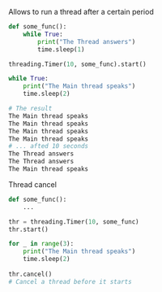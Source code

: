 Allows to run a thread after a certain period

```python
def some_func():
	while True:
		print("The Thread answers")
		time.sleep(1)

threading.Timer(10, some_func).start()

while True:
	print("The Main thread speaks")
	time.sleep(2)
```
```bash
# The result
The Main thread speaks
The Main thread speaks
The Main thread speaks
The Main thread speaks
# ... afted 10 seconds
The Thread answers
The Thread answers
The Main thread speaks
```

Thread cancel
```python
def some_func():
	...

thr = threading.Timer(10, some_func)
thr.start()

for _ in range(3):
	print("The Main thread speaks")
	time.sleep(2)
	
thr.cancel()
# Cancel a thread before it starts
```